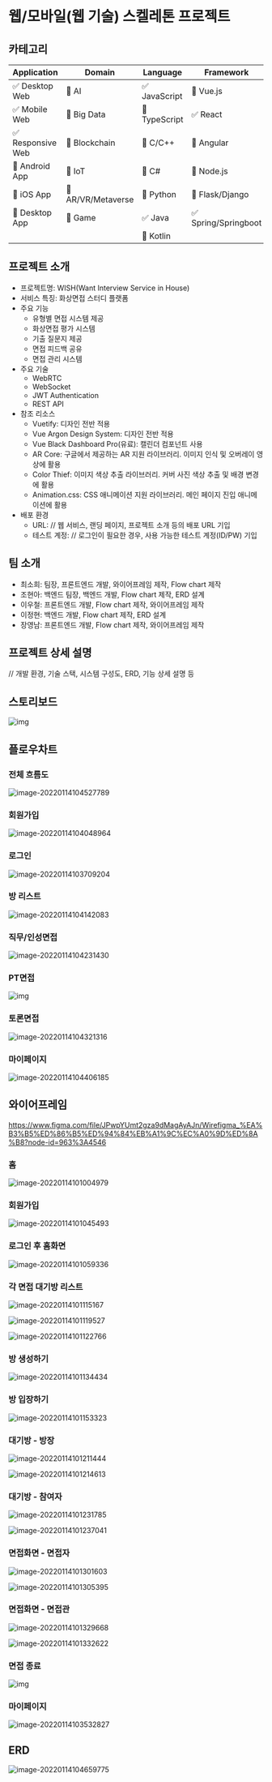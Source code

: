 # 웹/모바일(웹 기술) 스켈레톤 프로젝트

<!-- 필수 항목 -->
 
## 카테고리

| Application | Domain | Language | Framework |
| ---- | ---- | ---- | ---- |
| :white_check_mark: Desktop Web | :black_square_button: AI | :white_check_mark: JavaScript | :black_square_button: Vue.js         |
| :white_check_mark: Mobile Web | :black_square_button: Big Data | :black_square_button: TypeScript | :white_check_mark: React |
| :white_check_mark: Responsive Web | :black_square_button: Blockchain | :black_square_button: C/C++ | :black_square_button: Angular |
| :black_square_button: Android App | :black_square_button: IoT | :black_square_button: C# | :black_square_button: Node.js |
| :black_square_button: iOS App | :black_square_button: AR/VR/Metaverse | :black_square_button: Python | :black_square_button: Flask/Django |
| :black_square_button: Desktop App | :black_square_button: Game | :white_check_mark: Java | :white_check_mark: Spring/Springboot |
| | | :black_square_button: Kotlin | |

<!-- 필수 항목 -->

## 프로젝트 소개

* 프로젝트명:  WISH(Want Interview Service in House)
* 서비스 특징: 화상면접 스터디 플랫폼 
* 주요 기능
  - 유형별 면접 시스템 제공
  - 화상면접 평가 시스템 
  - 기출 질문지 제공
  - 면접 피드백 공유
  - 면접 관리 시스템
* 주요 기술
  - WebRTC
  - WebSocket
  - JWT Authentication
  - REST API
* 참조 리소스
  * Vuetify: 디자인 전반 적용
  * Vue Argon Design System: 디자인 전반 적용
  * Vue Black Dashboard Pro(유료): 캘린더 컴포넌트 사용
  * AR Core: 구글에서 제공하는 AR 지원 라이브러리. 이미지 인식 및 오버레이 영상에 활용
  * Color Thief: 이미지 색상 추출 라이브러리. 커버 사진 색상 추출 및 배경 변경에 활용
  * Animation.css: CSS 애니메이션 지원 라이브러리. 메인 페이지 진입 애니메이션에 활용
* 배포 환경
  - URL: // 웹 서비스, 랜딩 페이지, 프로젝트 소개 등의 배포 URL 기입
  - 테스트 계정: // 로그인이 필요한 경우, 사용 가능한 테스트 계정(ID/PW) 기입

<!-- 자유 양식 -->

## 팀 소개
* 최소희: 팀장, 프론트엔드 개발, 와이어프레임 제작, Flow chart 제작
* 조현아: 백엔드 팀장, 백엔드 개발, Flow chart 제작, ERD 설계
* 이우철: 프론트엔드 개발, Flow chart 제작, 와이어프레임 제작 
* 이정현: 백엔드 개발, Flow chart 제작, ERD 설계
* 장영남: 프론트엔드 개발, Flow chart 제작, 와이어프레임 제작 

<!-- 자유 양식 -->

## 프로젝트 상세 설명

// 개발 환경, 기술 스택, 시스템 구성도, ERD, 기능 상세 설명 등



## 스토리보드

![img](https://cdn.discordapp.com/attachments/923443070756864033/931356227009654824/1.png)

## 플로우차트

### 전체 흐름도

![image-20220114104527789](README.assets/image-20220114104527789.png)



### 회원가입

![image-20220114104048964](README.assets/image-20220114104048964.png)

### 로그인

![image-20220114103709204](README.assets/image-20220114103709204.png)

### 방 리스트

![image-20220114104142083](README.assets/image-20220114104142083.png)





### 직무/인성면접

![image-20220114104231430](README.assets/image-20220114104231430.png)



### PT면접

![img](https://cdn.discordapp.com/attachments/923443070756864033/931360393228611635/unknown.png)

### 

### 토론면접

![image-20220114104321316](README.assets/image-20220114104321316.png)



### 마이페이지

![image-20220114104406185](README.assets/image-20220114104406185.png)

## 와이어프레임

https://www.figma.com/file/JPwpYUmt2gza9dMagAyAJn/Wirefigma_%EA%B3%B5%ED%86%B5%ED%94%84%EB%A1%9C%EC%A0%9D%ED%8A%B8?node-id=963%3A4546

### 홈

![image-20220114101004979](README.assets/image-20220114101004979.png)



### 회원가입

![image-20220114101045493](README.assets/image-20220114101045493.png)



### 로그인 후 홈화면

![image-20220114101059336](README.assets/image-20220114101059336.png)



### 각 면접 대기방 리스트

![image-20220114101115167](README.assets/image-20220114101115167.png)

![image-20220114101119527](README.assets/image-20220114101119527.png)

![image-20220114101122766](README.assets/image-20220114101122766.png)



### 방 생성하기

![image-20220114101134434](README.assets/image-20220114101134434.png)



### 방 입장하기

![image-20220114101153323](README.assets/image-20220114101153323.png)



### 대기방 - 방장

![image-20220114101211444](README.assets/image-20220114101211444.png)

![image-20220114101214613](README.assets/image-20220114101214613.png)



### 대기방 - 참여자

![image-20220114101231785](README.assets/image-20220114101231785.png)

![image-20220114101237041](README.assets/image-20220114101237041.png)



### 면접화면 - 면접자

![image-20220114101301603](README.assets/image-20220114101301603.png)

![image-20220114101305395](README.assets/image-20220114101305395.png)



### 면접화면 - 면접관

![image-20220114101329668](README.assets/image-20220114101329668.png)

![image-20220114101332622](README.assets/image-20220114101332622.png)



### 면접 종료

![img](https://cdn.discordapp.com/attachments/926106457135529984/931347494930104372/unknown.png)

### 마이페이지

![image-20220114103532827](README.assets/image-20220114103532827.png)



## ERD

![image-20220114104659775](README.assets/image-20220114104659775.png)
